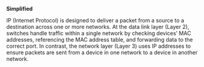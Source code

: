**Simplified**

IP (Internet Protocol) is designed to deliver a packet from a source to a destination across one or more networks. At the data link layer (Layer 2), switches handle traffic within a single network by checking devices’ MAC addresses, referencing the MAC address table, and forwarding data to the correct port. In contrast, the network layer (Layer 3) uses IP addresses to ensure packets are sent from a device in one network to a device in another network.